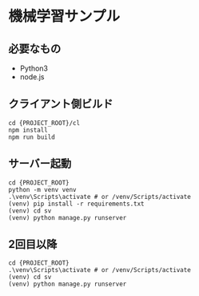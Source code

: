 # 機械学習サンプル

## 必要なもの
- Python3
- node.js

## クライアント側ビルド
```
cd {PROJECT_ROOT}/cl
npm install
npm run build
```

## サーバー起動
```
cd {PROJECT_ROOT}
python -m venv venv
.\venv\Scripts\activate # or /venv/Scripts/activate
(venv) pip install -r requirements.txt
(venv) cd sv
(venv) python manage.py runserver
```

## 2回目以降
```
cd {PROJECT_ROOT}
.\venv\Scripts\activate # or /venv/Scripts/activate
(venv) cd sv
(venv) python manage.py runserver
```
